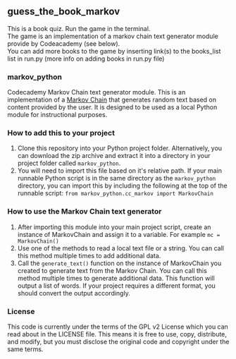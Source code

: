 ## guess_the_book_markov
This is a book quiz. Run the game in the terminal.  
The game is an implementation of a markov chain text generator module provide by Codeacademy (see below).  
You can add more books to the game by inserting link(s) to the books_list list in run.py (more info on adding books in run.py file)

### markov_python
Codecademy Markov Chain text generator module.
This is an implementation of a [Markov Chain](https://en.wikipedia.org/wiki/Markov_chain) that generates random text based on content provided by the user. It is designed to be used as a local Python module for instructional purposes.

### How to add this to your project
1. Clone this repository into your Python project folder. Alternatively, you can download the zip archive and extract it into a directory in your project folder called `markov_python`.
2. You will need to import this file based on it's relative path. If your main runnable Python script is in the same directory as the `markov_python` directory, you can import this by including the following at the top of the runnable script: `from markov_python.cc_markov import MarkovChain`

### How to use the Markov Chain text generator
1. After importing this module into your main project script, create an instance of MarkovChain and assign it to a variable. For example `mc = MarkovChain()`
2. Use one of the methods to read a local text file or a string. You can call this method multiple times to add additional data.
3. Call the `generate_text()` function on the instance of MarkovChain you created to generate text from the Markov Chain. You can call this method multiple times to generate additional data. This function will output a list of words. If your project requires a different format, you should convert the output accordingly.


### License

This code is currently under the terms of the GPL v2 License which you can read about in the LICENSE file. This means it is free to use, copy, distribute, and modify, but you must disclose the original code and copyright under the same terms.



